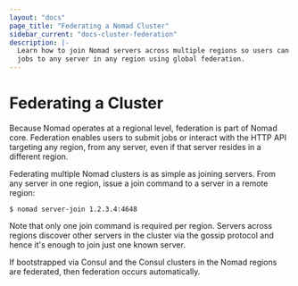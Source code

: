 ```yaml
---
layout: "docs"
page_title: "Federating a Nomad Cluster"
sidebar_current: "docs-cluster-federation"
description: |-
  Learn how to join Nomad servers across multiple regions so users can submit
  jobs to any server in any region using global federation.
---
```


# Federating a Cluster

Because Nomad operates at a regional level, federation is part of Nomad core.
Federation enables users to submit jobs or interact with the HTTP API targeting
any region, from any server, even if that server resides in a different region.

Federating multiple Nomad clusters is as simple as joining servers. From any
server in one region, issue a join command to a server in a remote region:

```shell
$ nomad server-join 1.2.3.4:4648
```

Note that only one join command is required per region. Servers across regions
discover other servers in the cluster via the gossip protocol and hence it's
enough to join just one known server.

If bootstrapped via Consul and the Consul clusters in the Nomad regions are
federated, then federation occurs automatically.

